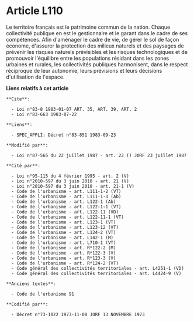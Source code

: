 # Article L110

Le territoire français est le patrimoine commun de la nation. Chaque collectivité publique en est le gestionnaire et le
garant dans le cadre de ses compétences. Afin d'aménager le cadre de vie, de gérer le sol de façon économe, d'assurer la
protection des milieux naturels et des paysages de prévenir les risques naturels prévisibles et les risques technologiques et
de promouvoir l'équilibre entre les populations résidant dans les zones urbaines et rurales, les collectivités publiques
harmonisent, dans le respect réciproque de leur autonomie, leurs prévisions et leurs décisions d'utilisation de l'espace.

**Liens relatifs à cet article**

	**Cite**:

	  - Loi n°83-8 1983-01-07 ART. 35, ART. 39, ART. 2
	  - Loi n°83-663 1983-07-22

	**Liens**:

	  - SPEC_APPLI: Décret n°83-851 1983-09-23

	**Modifié par**:

	  - Loi n°87-565 du 22 juillet 1987 - art. 22 () JORF 23 juillet 1987

	**Cité par**:

	  - Loi n°95-115 du 4 février 1995 - art. 2 (V)
	  - Loi n°2010-597 du 3 juin 2010 - art. 21 (V)
	  - Loi n°2010-597 du 3 juin 2010 - art. 21-1 (V)
	  - Code de l'urbanisme - art. L111-1-2 (VT)
	  - Code de l'urbanisme - art. L111-1-3 (Ab)
	  - Code de l'urbanisme - art. L122-1 (Ab)
	  - Code de l'urbanisme - art. L122-1-1 (VT)
	  - Code de l'urbanisme - art. L122-11 (VD)
	  - Code de l'urbanisme - art. L122-11-1 (VT)
	  - Code de l'urbanisme - art. L123-1 (VT)
	  - Code de l'urbanisme - art. L123-12 (VT)
	  - Code de l'urbanisme - art. L124-2 (VT)
	  - Code de l'urbanisme - art. L142-1 (M)
	  - Code de l'urbanisme - art. L710-1 (VT)
	  - Code de l'urbanisme - art. R*122-2 (M)
	  - Code de l'urbanisme - art. R*122-3 (V)
	  - Code de l'urbanisme - art. R*123-3 (V)
	  - Code de l'urbanisme - art. R*124-2 (VT)
	  - Code général des collectivités territoriales - art. L4251-1 (VD)
	  - Code général des collectivités territoriales - art. L4424-9 (V)

	**Anciens textes**:

	  - Code de l'urbanisme 91

	**Codifié par**:

	  - Décret n°73-1022 1973-11-08 JORF 13 NOVEMBRE 1973
